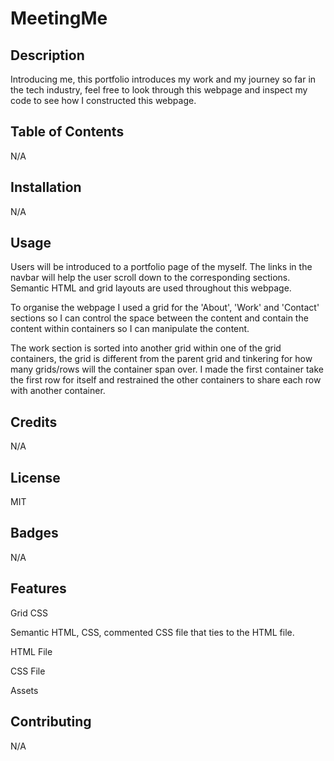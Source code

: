 # MeetingMe


## Description 

Introducing me, this portfolio introduces my work and my journey so far in the tech industry, feel free to look through this webpage and inspect my code to see how I constructed this webpage.


## Table of Contents

N/A

## Installation

N/A

## Usage 


Users will be introduced to a portfolio page of the myself. The links in the navbar will help the user scroll down to the corresponding sections. Semantic HTML and grid layouts are used throughout this webpage.

To organise the webpage I used a grid for the 'About', 'Work' and 'Contact' sections so I can control the space between the content and contain the content within containers so I can manipulate the content.

The work section is sorted into another grid within one of the grid containers, the grid is different from the parent grid and tinkering for how many grids/rows will the container span over.
I made the first container take the first row for itself and restrained the other containers to share each row with another container.

## Credits

N/A


## License

MIT

## Badges

N/A

## Features

Grid CSS

Semantic HTML, CSS, commented CSS file that ties to the HTML file.

HTML File

CSS File

Assets

## Contributing

N/A
